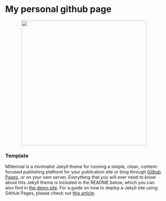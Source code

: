 # My personal github page

<p align="center">
  <img width="400" height="400" src="https://e7.pngegg.com/pngimages/255/566/png-clipart-computer-icons-person-outline-cartoon-megaphone.png">
</p>

### Template
Millennial is a minimalist Jekyll theme for running a simple, clean, content-focused publishing platform for your publication site or blog through [Github Pages](https://pages.github.com/), or on your own server. Everything that you will ever need to know about this Jekyll theme is included in the README below, which you can also find in [the demo site](https://lenpaul.github.io/Millennial/). For a guide on how to deploy a Jekyll site using GitHub Pages, please check out [this article](https://paulle.ca/jekyll-tutorials/deploy-jekyll-site-github-pages).


